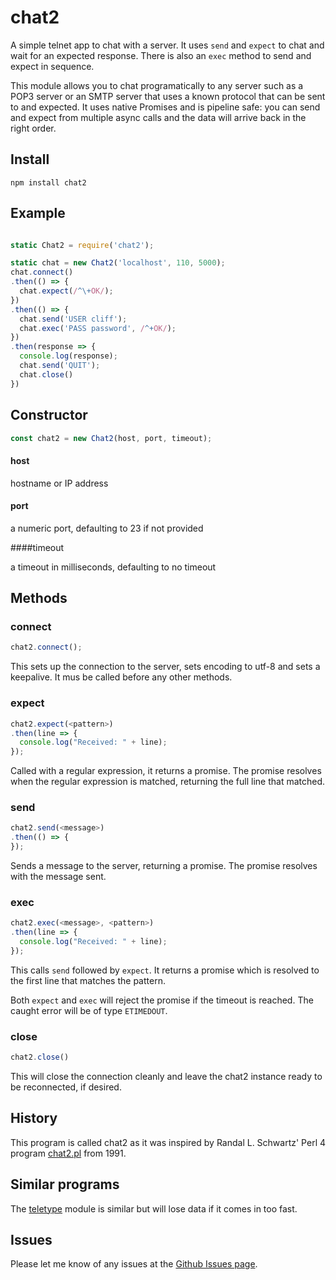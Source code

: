 # chat2

A simple telnet app to chat with a server.  It uses
`send` and `expect` to chat and wait for an expected response.
There is also an `exec` method to send and expect in sequence.

This module allows you to chat programatically to any server such as
a POP3 server or an SMTP server that uses a known protocol
that can be sent to and expected.  It uses native Promises
and is pipeline safe: you can send and expect from multiple async 
calls and the data will arrive back in the right order.

## Install

```
npm install chat2
```

## Example

```javascript

static Chat2 = require('chat2');

static chat = new Chat2('localhost', 110, 5000);
chat.connect()
.then(() => {
  chat.expect(/^\+OK/);
})
.then(() => {
  chat.send('USER cliff');
  chat.exec('PASS password', /^+OK/);
})
.then(response => {
  console.log(response);
  chat.send('QUIT');
  chat.close()
})
```
## Constructor

```javascript
const chat2 = new Chat2(host, port, timeout);
```

#### host

hostname or IP address

#### port

a numeric port, defaulting to 23 if not provided

####timeout 

a timeout in milliseconds, defaulting to no timeout

## Methods

### connect

```javascript
chat2.connect();
```

This sets up the connection to the server, sets encoding
to utf-8 and sets a keepalive.  It mus be called before any other
methods.

### expect

```javascript
chat2.expect(<pattern>)
.then(line => {
  console.log("Received: " + line);
});
```

Called with a regular expression, it returns a promise.  The promise resolves
when the regular expression is matched, returning the full line that
matched.

### send

```javascript
chat2.send(<message>)
.then(() => {
});
```

Sends a message to the server, returning a promise.  The promise
resolves with the message sent.

### exec

```javascript
chat2.exec(<message>, <pattern>)
.then(line => {
  console.log("Received: " + line);
});
```

This calls `send` followed by `expect`.  It returns a promise
which is resolved to the first line that matches the pattern.

Both `expect` and `exec` will reject the promise if the timeout
is reached.  The caught error will be of type `ETIMEDOUT`.

### close

```javascript
chat2.close()
```

This will close the connection cleanly and leave the chat2 instance
ready to be reconnected, if desired.

## History

This program is called chat2 as it was inspired by
Randal L. Schwartz' Perl 4 program [chat2.pl](http://chat2.pl)
from 1991.

## Similar programs

The [teletype](https://www.npmjs.com/package/teletype) module
is similar but will lose data if it comes in too fast.


## Issues

Please let me know of any issues at the
[Github Issues page](https://github.com/CliffS/chat2/issues).
